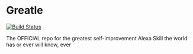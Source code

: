# Greatle
[![Build Status](https://travis-ci.org/nic7aller/Greatle.svg?branch=master)](https://travis-ci.com/nic7aller/Greatle)

The OFFICIAL repo for the greatest self-improvement Alexa Skill the world has or ever will know, ever
